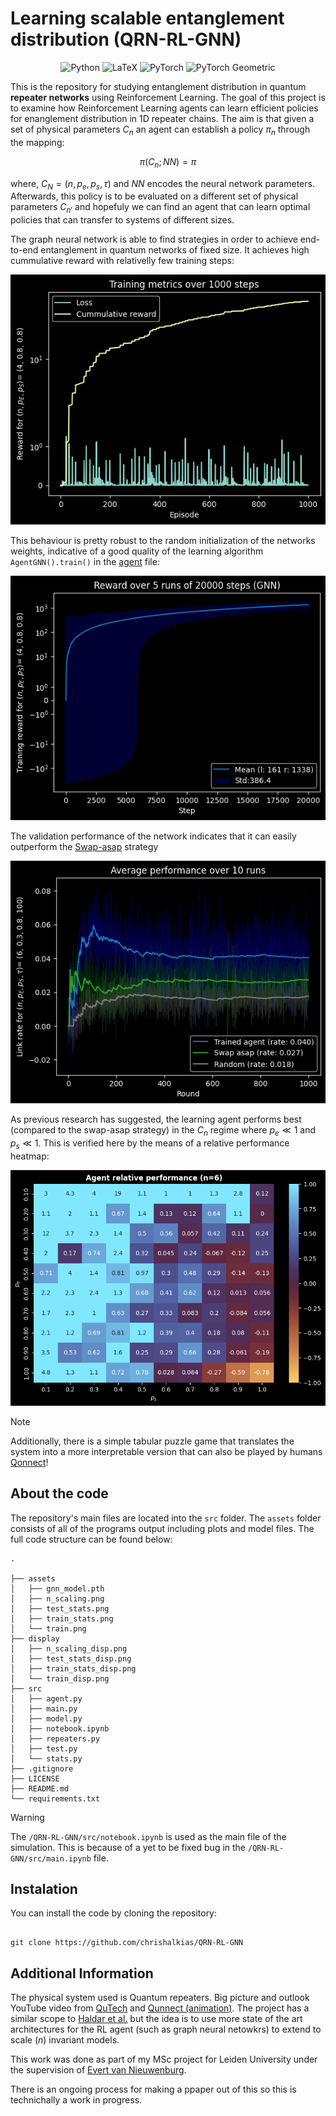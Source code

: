 # Learning scalable entanglement distribution (QRN-RL-GNN)




<div align='center'>

![Python](https://img.shields.io/badge/Python-3776AB?logo=python&logoColor=white)
![LaTeX](https://img.shields.io/badge/LaTeX-008080?logo=latex&logoColor=white)
![PyTorch](https://img.shields.io/badge/PyTorch-EE4C2C?logo=pytorch&logoColor=white)
![PyTorch Geometric](https://img.shields.io/badge/PyTorch%20Geometric-EE4C2C?style=flat&logo=pytorch&logoColor=white)

</div>

This is the repository for studying entanglement distribution in quantum **repeater networks** using Reinforcement Learning. The goal of this project is to examine how Reinforcement Learning agents can learn efficient policies for enanglement distribution in 1D repeater chains. The aim is that given a set of physical parameters $C_n$ an agent can establish a policy $\pi_n$ through the mapping:

$$ 
\pi(C_n; NN) = \pi
$$

where, $C_N = (n, p_e, p_s, \tau)$ and $NN$ encodes the neural network parameters. Afterwards, this policy is to be evaluated on a different set of physical parameters $C_{n'}$ and hopefuly we can find an agent that can learn optimal policies that can transfer to systems of different sizes.

The graph neural network is able to find strategies in order to achieve end-to-end entanglement in quantum networks of fixed size. It achieves high cummulative reward with relativelly few training steps:

![Alt text](./assets/display/train_disp.png)

This behaviour is pretty robust to the random initialization of the networks weights, indicative of a good quality of the learning algorithm `AgentGNN().train()` in the [agent](./src/agent.py) file:

![Alt text](./assets/display/train_stats_disp.png)

The validation performance of the network indicates that it can easily outperform the [Swap-asap](https://quantum-journal.org/papers/q-2025-05-15-1744/) strategy

![Alt text](./assets/display/test_stats_disp.png)

As previous research has suggested, the learning agent performs best (compared to the swap-asap strategy) in the $C_n$ regime where $p_e \ll 1$ and $p_s \ll 1$. This is verified here by the means of a relative performance heatmap:

![Alt text](./assets/display/heatmap_disp.png)

> [!NOTE]
>Additionally, there is a simple tabular puzzle game that translates the system into a more interpretable version that can also be played by humans [Qonnect](https://github.com/chrishalkias/qonnect)!



## About the code
The repository's main files are located into the `src` folder. The `assets` folder consists of all of the programs output including plots and model files. The full code structure can be found below:

```
.

├── assets
│   ├── gnn_model.pth
│   ├── n_scaling.png
│   ├── test_stats.png
│   ├── train_stats.png
│   └── train.png
├── display
│   ├── n_scaling_disp.png
│   ├── test_stats_disp.png
│   ├── train_stats_disp.png
│   └── train_disp.png
├── src
│   ├── agent.py
│   ├── main.py
│   ├── model.py
│   ├── notebook.ipynb
│   ├── repeaters.py
│   ├── test.py
│   └── stats.py
├── .gitignore
├── LICENSE
├── README.md
└── requirements.txt
```
>[!WARNING]
> The `/QRN-RL-GNN/src/notebook.ipynb` is used as the main file of the simulation. This is because of a yet to be fixed bug in the `/QRN-RL-GNN/src/main.ipynb` file.

## Instalation
  You can install the code by cloning the repository:
```

git clone https://github.com/chrishalkias/QRN-RL-GNN

```

## Additional Information
The physical system used is Quantum repeaters. Big picture and outlook YouTube video from [QuTech](https://www.youtube.com/watch?v=9iCFH9Fk184) and [Qunnect (animation)](https://www.youtube.com/watch?v=3_oqkFO4f-A). The project has a similar scope to [Haldar et al.](https://arxiv.org/abs/2303.00777) but the idea is to use more state of the art architectures for the RL agent (such as graph neural netowkrs) to extend to scale ($n$) invariant models.

This work was done as part of my MSc project for Leiden University under the supervision of [Evert van Nieuwenburg](https://github.com/everthemore).

There is an ongoing process for making a ppaper out of this so this is technichally a work in progress.



  

